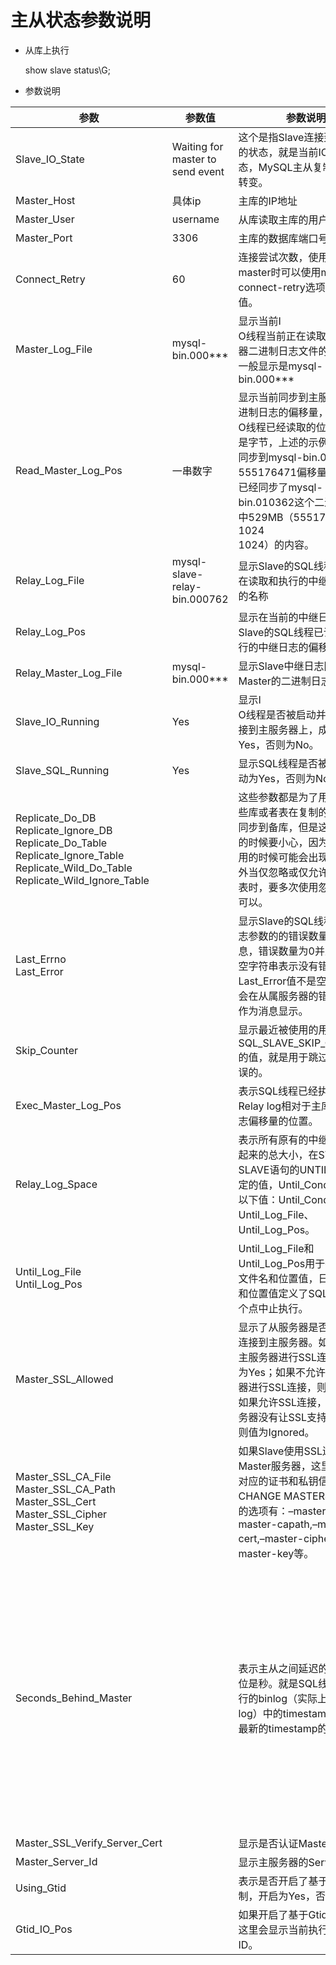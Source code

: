 # 主从状态参数说明

- 从库上执行 

    show slave status\G;

- 参数说明

|参数|参数值|参数说明|备注|
|-|-|-|-|
Slave_IO_State|Waiting for master to send event|这个是指Slave连接到Master的状态，就是当前IO线程的状态，MySQL主从复制线程状态转变。|
Master_Host|具体ip|主库的IP地址||
Master_User|username|从库读取主库的用户名||
Master_Port|3306|主库的数据库端口号||
Connect_Retry|60|连接尝试次数，使用change master时可以使用master-connect-retry选项指定当前值。||
Master_Log_File|mysql-bin.000*** |显示当前I<br>O线程当前正在读取的主服务器二进制日志文件的名称<br>一般显示是mysql-bin.000*** |
Read_Master_Log_Pos|一串数字|显示当前同步到主服务器上二进制日志的偏移量，I<br>O线程已经读取的位置，单位是字节，上述的示例显示当前同步到mysql-bin.010362的555176471偏移量位置，即已经同步了mysql-bin.010362这个二进制日志中529MB（555176471<br>1024<br>1024）的内容。|
Relay_Log_File|mysql-slave-relay-bin.000762|显示Slave的SQL线程当前正在读取和执行的中继日志文件的名称|
Relay_Log_Pos||显示在当前的中继日志中，Slave的SQL线程已读取和执行的中继日志的偏移量。
Relay_Master_Log_File|mysql-bin.000***|显示Slave中继日志同步到Master的二进制日志文件|
Slave_IO_Running|Yes|显示I<br>O线程是否被启动并成功地连接到主服务器上，成功为Yes，否则为No。
Slave_SQL_Running|Yes|显示SQL线程是否被启动，启动为Yes，否则为No。|
Replicate_Do_DB<br>Replicate_Ignore_DB<br>Replicate_Do_Table<br>Replicate_Ignore_Table<br>Replicate_Wild_Do_Table<br>Replicate_Wild_Ignore_Table||这些参数都是为了用来指明哪些库或者表在复制的时候不要同步到备库，但是这些参数用的时候要小心，因为当跨库使用的时候可能会出现问题。另外当仅忽略或仅允许多个库或表时，要多次使用忽略语句才可以。||
Last_Errno<br>Last_Error||显示Slave的SQL线程读取日志参数的的错误数量和错误消息，错误数量为0并且消息为空字符串表示没有错误；如果Last_Error值不是空值，它也会在从属服务器的错误日志中作为消息显示。|
Skip_Counter||显示最近被使用的用于SQL_SLAVE_SKIP_COUNTER的值，就是用于跳过Slave错误的。|
Exec_Master_Log_Pos||表示SQL线程已经执行的Relay log相对于主库二进制日志偏移量的位置。|
Relay_Log_Space||表示所有原有的中继日志结合起来的总大小，在START SLAVE语句的UNTIL子句中指定的值，Until_Condition具有以下值：Until_Condition、Until_Log_File、Until_Log_Pos。|
Until_Log_File<br>Until_Log_Pos||Until_Log_File和Until_Log_Pos用于指示日志文件名和位置值，日志文件名和位置值定义了SQL线程在哪个点中止执行。|
Master_SSL_Allowed||显示了从服务器是否使用SSL连接到主服务器。如果允许对主服务器进行SSL连接，则值为Yes；如果不允许对主服务器进行SSL连接，则值为No；如果允许SSL连接，但是从服务器没有让SSL支持被启用，则值为Ignored。
Master_SSL_CA_File<br>Master_SSL_CA_Path<br>Master_SSL_Cert<br>Master_SSL_Cipher<br>Master_SSL_Key||如果Slave使用SSL连接Master服务器，这里就会显示对应的证书和私钥信息。使用CHANGE MASTER与SSL相关的选项有：–master-ca,–master-capath,–master-cert,–master-cipher和–master-key等。|
Seconds_Behind_Master||表示主从之间延迟的时间，单位是秒。就是SQL线程当前执行的binlog（实际上是relay log）中的timestamp和IO线程最新的timestamp的差值。|实质上，此字段计算Slave SQL线程和Slave i/o线程之间的时间差 (以秒为单位)。如果主节点和从服务器之间的网络连接速度较快，则Slave i/o线程非常接近主服务器，因此此字段是对从SQL线程与主服务器进行比较的后的一个很好的近似值。如果网络很慢，这不是一个好的近似；从SQL线程可能经常被从i/o线程所捕获，因此Seconds_Behind_Master通常显示值为0，即使i/o线程比主服务器慢很多。换言之，此列仅适用于快速网络。|
Master_SSL_Verify_Server_Cert||显示是否认证Master证书。|
Master_Server_Id||显示主服务器的Server_id。|
Using_Gtid||表示是否开启了基于Gtid的复制，开启为Yes，否则为No。|
Gtid_IO_Pos||如果开启了基于Gtid的复制，这里会显示当前执行到的事物ID。|












